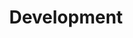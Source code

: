 ---
title: Development
description: Programming and development
image: hips.svg

# Badge style
style:
    background: "#2196f3"
    color: "#fff"
---